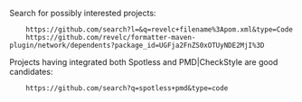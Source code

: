 Search for possibly interested projects:

        https://github.com/search?l=&q=revelc+filename%3Apom.xml&type=Code
        https://github.com/revelc/formatter-maven-plugin/network/dependents?package_id=UGFja2FnZS0xOTUyNDE2MjI%3D

Projects having integrated both Spotless and PMD|CheckStyle are good candidates:

        https://github.com/search?q=spotless+pmd&type=code

